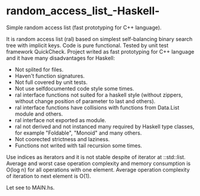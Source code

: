 random_access_list_-Haskell-
============================

Simple random access list (fast prototyping for C++ language).

  It is random access list (ral) based on simplest self-balancing binary
  search tree with implicit keys.
  Code is pure functional.
  Tested by unit test framework QuickCheck.
  Project writed as fast prototyping for C++ language
  and it have many disadvantages for Haskell:
  * Not splited for files.
  * Haven't function signatures.
  * Not full covered by unit tests.
  * Not use selfdocumented code style some times.
  * ral interface functions not suited for a haskell style (without zippers, without change position of parameter to last and others).
  * ral interface functions have collisions with functions from Data.List module and others.
  * ral interface not exported as module.
  * ral not derived and not instanced many required by Haskell type classes, for example "Foldable", "Monoid" and many others.
  * Not coorected strictness and laziness.
  * Functions not writed with tail recursion some times.


Use indices as iterators and it is not stable despite of iterator at ::std::list<T>.
Average and worst case operation complexity and memory consumption is O(log n) for all operations with one element.
Average operation complexity of iteration to next element is O(1).

Let see to MAIN.hs.
